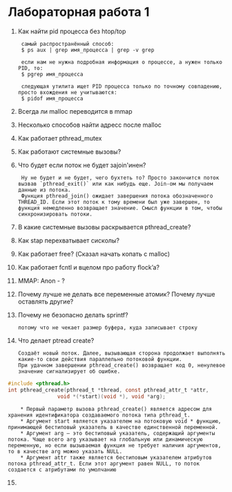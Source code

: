# Лабораторная работа 1
1. Как найти pid процесса без htop/top
        
        самый распространённый способ:  
        $ ps aux | grep имя_процесса | grep -v grep

        если нам не нужна подробная информация о процессе, а нужен только PID, то:
        $ pgrep имя_процесса
        
        следующая утилита ищет PID процесса только по точному совпадению, просто вхождения не учитываются:
        $ pidof имя_процесса

2. Всегда ли malloc переводится в mmap
3. Несколько способов найти адресс после malloc
4. Как работает pthread_mutex
5. Как работают системные вызовы?
6. Что будет если поток не будет заjoin'инен?

        Ну не будет и не будет, чего бухтеть то? Просто закончится поток вызвав `pthread_exit()` или как нибудь еще. Join-ом мы получаем данные из потока. 
        Функция pthread_join() ожидает завершения потока обозначенного THREAD_ID. Если этот поток к тому времени был уже завершен, то функция немедленно возвращает значение. Смысл функции в том, чтобы синхронизировать потоки.

7. В какие системные вызовы раскрывается pthread_create?
8. Как stap перехватывает сисколы? 
9. Как работает free? (Сказал начать копать с malloc)
10. Как работает fcntl и вцелом про работу flock’a?
11. MMAP: Anon - ?
12. Почему лучше не делать все переменные атомик? Почему лучше оставлять другие?
13. Почему не безопасно делать sprintf? 

        потому что не чекает размер буфера, куда записывает строку

14. Что делает ptread create?

        Создаёт новый поток. Далее, вызывающая сторона продолжает выполнять какие-то свои действия параллельно потоковой функции.
        При удачном завершении pthread_create() возвращает код 0, ненулевое значение сигнализирует об ошибке.

```c 
#include <pthread.h>
int pthread_create(pthread_t *thread, const pthread_attr_t *attr,
                void *(*start)(void *), void *arg);
```
        * Первый параметр вызова pthread_create() является адресом для хранения идентификатора создаваемого потока типа pthread_t.
        * Аргумент start является указателем на потоковую void * функцию, принимающей бестиповый указатель в качестве единственной переменной.
        * Аргумент arg — это бестиповый указатель, содержащий аргументы потока. Чаще всего arg указывает на глобальную или динамическую переменную, но если вызываемая функция не требует наличия аргументов, то в качестве arg можно указать NULL.
        * Аргумент attr также является бестиповым указателем атрибутов потока pthread_attr_t. Если этот аргумент равен NULL, то поток создается с атрибутами по умолчанию
        
15. 
